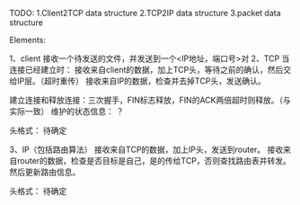 TODO:
1.Client2TCP data structure
2.TCP2IP data structure
3.packet data structure





Elements:

1、client
接收一个待发送的文件，并发送到一个<IP地址，端口号>对
2、TCP
当连接已经建立时：
接收来自client的数据，加上TCP头，等待之前的确认，然后交给IP层。（超时重传）
接收来自IP的数据，检查并去掉TCP头，发送确认。

建立连接和释放连接：三次握手，FIN标志释放，FIN的ACK两倍超时则释放。（与实际一致）
维护的状态信息：
？

头格式：
待确定

3、IP（包括路由算法）
接收来自TCP的数据，加上IP头，发送到router。
接收来自router的数据，检查是否目标是自己，是的传给TCP，否则查找路由表并转发。然后更新路由信息。

头格式：
待确定